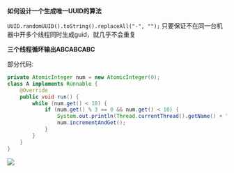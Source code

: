 



**如何设计一个生成唯一UUID的算法**

`UUID.randomUUID().toString().replaceAll("-", "");`
只要保证不在同一台机器中开多个线程同时生成guid，就几乎不会重复


**三个线程循环输出ABCABCABC**

部分代码:
```Java
private AtomicInteger num = new AtomicInteger(0);
class A implements Runnable {
    @Override
    public void run() {
        while (num.get() < 10) {
            if (num.get() % 3 == 0 && num.get() < 10) {
                System.out.println(Thread.currentThread().getName() + ":" + num + ":" + "A");
                num.incrementAndGet();
            }
        }
    }
}
```




[![](https://static.segmentfault.com/v-5b1df2a7/global/img/creativecommons-cc.svg)](https://creativecommons.org/licenses/by-nc-nd/4.0/)